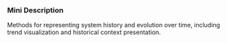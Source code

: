 ### Mini Description

Methods for representing system history and evolution over time, including trend visualization and historical context presentation.
